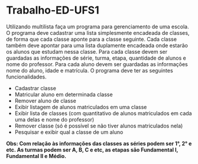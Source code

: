 # Trabalho-ED-UFS1

Utilizando multilista faça um programa para gerenciamento de uma escola. O
programa deve cadastrar uma lista simplesmente encadeada de classes, de forma que cada
classe aponte para a classe seguinte. Cada classe também deve apontar para uma lista
duplamente encadeada onde estarão os alunos que estudam nessa classe. Para cada classe
devem ser guardadas as informações de série, turma, etapa, quantidade de alunos e nome
do professor. Para cada aluno devem ser guardadas as informações nome do aluno, idade
e matrícula.
O programa deve ter as seguintes funcionalidades.
- Cadastrar classe
- Matricular aluno em determinada classe
- Remover aluno de classe
- Exibir listagem de alunos matriculados em uma classe
- Exibir lista de classes (com quantitativo de alunos matriculados em cada uma delas e nome do professor)
- Remover classe (só é possível se não tiver alunos matriculados nela)
- Pesquisar e exibir qual a classe de um aluno

**Obs: Com relação às informações das classes as séries podem ser 1°, 2° e etc. As turmas
podem ser A, B, C e etc, as etapas são Fundamental I, Fundamental II e Médio.**
